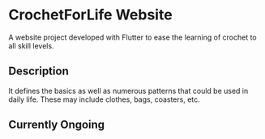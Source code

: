 # CrochetForLife Website

A website project developed with Flutter to ease the learning of crochet to all skill levels. 

## Description
It defines the basics as well as numerous patterns that could be used in daily life. These may include clothes, bags, coasters, etc.

## Currently Ongoing
